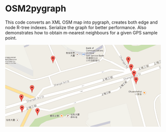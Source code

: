 OSM2pygraph
===========
This code converts an XML OSM map into pygraph, creates both edge and node R-tree indexes. Serialize the graph for better performance. Also demonstrates how to obtain m-nearest neighbours for a given GPS sample point.

![Alt text](/source/nearest_edges.png "nearest edges")
